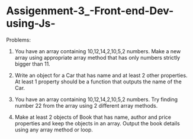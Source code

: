 # Assigenment-3_-Front-end-Dev-using-Js-

Problems:

1. You have an array containing 10,12,14,2,10,5,2 numbers. Make a new array using
appropriate array method that has only numbers strictly bigger than 11.

2. Write an object for a Car that has name and at least 2 other properties. At least 1
property should be a function that outputs the name of the Car.

3. You have an array containing 10,12,14,2,10,5,2 numbers. Try finding number 22 from
the array using 2 different array methods.

4. Make at least 2 objects of Book that has name, author and price properties and keep the
objects in an array. Output the book details using any array method or loop.
